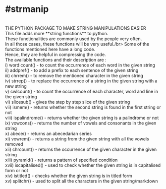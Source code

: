 <h1>#strmanip</h1></br>
THE PYTHON PACKAGE TO MAKE STRING MANIPULATIONS EASIER</br>
This file adds more **string functions** to python.</br>
    These functionalities are commonly used by the people very often.</br>
    In all those cases, these functions will be very useful./br>
    Some of the functions mentioned here have a long code.</br>
    Hence, they are helpful in compressing the code.</br>
    The available functions and their description are :</br>
    i) word count() - to count the occurrence of each word in the given string</br>
	ii) addpref() - to add a prefix to each sentence of the given string</br>
	iii) chrrem() - to remove the mentioned character in the given string</br>
	iv) strrep() - to replace the occurrence of a string in the given string with a new string</br>
	v) cwlcount() - to count the occurrence of each character, word and line in the given string</br>
	vi) slicesub() - gives the step by step slice of the given string</br>
	vii) ismem() - returns whether the second string is found in the first string or not</br>
	viii) ispalindrome() - returns whether the given string is a palindrome or not</br>
	ix) vowcons() - returns the number of vowels and consonants in the given string</br>
	x) abece() - returns an abecedarian series</br>
	xi) vowrem() - returns a string from the given string with all the vowels removed</br>
	xii) chrcount() - returns the occurrence of the given character in the given string</br>
	xiii) pyramid() - returns a pattern of specified condition</br>
	xvii) iscapitalised() - used to check whether the given string is in capitalised form or not</br>
	xiv) istitled() - checks whether the given string is in titled form</br>
	xv) splitchr() - used to split all the characters in the given string/markdown</br>

